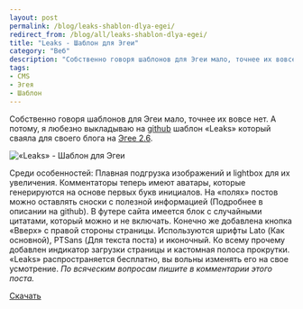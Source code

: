 ```yaml
---
layout: post
permalink: /blog/leaks-shablon-dlya-egei/
redirect_from: /blog/all/leaks-shablon-dlya-egei/
title: "Leaks - Шаблон для Эгеи"
category: "Веб"
description: "Собственно говоря шаблонов для Эгеи мало, точнее их вовсе нет. А потому, я любезно выкладываю на github шаблон «Leaks» который сваяла для своего блога на Эгее 2.6."
tags:
- CMS
- Эгея
- Шаблон
---
```


Собственно говоря шаблонов для Эгеи мало, точнее их вовсе нет. А потому, я любезно выкладываю на [github](https://github.com/sasha-travkina/blogengine-themes-leaks) шаблон «Leaks» который сваяла для своего блога на [Эгее 2.6](http://blogengine.ru/).

![«Leaks» - Шаблон для Эгеи](http://i.imgur.com/P3Awuwi.png)

Среди особенностей: Плавная подгрузка изображений и lightbox для их увеличения. Комментаторы теперь имеют аватары, которые генерируются на основе первых букв инициалов. На «полях» постов можно оставлять сноски с полезной информацией (Подробнее в описании на github). В футере сайта имеется блок с случайными цитатами, который можно и не включать. Конечно же добавлена кнопка «Вверх» с правой стороны страницы. Используются шрифты Lato (Как основной), PTSans (Для текста поста) и иконочный. Ко всему прочему добавлен индикатор загрузки страницы и кастомная полоса прокрутки. «Leaks» распространяется бесплатно, вы вольны изменять его на свое усмотрение. *По всяческим вопросам пишите в комментарии этого поста.*

[Скачать](https://github.com/sasha-travkina/blogengine-themes-leaks)